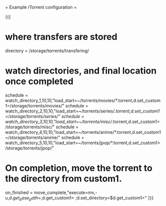 = Example rTorrent configuration =

{{{
# where transfers are stored
directory = /storage/torrents/transfering/

# watch directories, and final location once completed
schedule = watch_directory_1,10,10,"load_start=~/torrents/movies/*.torrent,d.set_custom1=/storage/torrents/movies/"
schedule = watch_directory_2,10,10,"load_start=~/torrents/series/*.torrent,d.set_custom1=/storage/torrents/series/"
schedule = watch_directory_3,10,10,"load_start=~/torrents/misc/*.torrent,d.set_custom1=/storage/torrents/misc/"
schedule = watch_directory_4,10,10,"load_start=~/torrents/anime/*.torrent,d.set_custom1=/storage/torrents/anime/"
schedule = watch_directory_5,10,10,"load_start=~/torrents/jpop/*.torrent,d.set_custom1=/storage/torrents/jpop/"

# On completion, move the torrent to the directory from custom1.
on_finished = move_complete,"execute=mv,-u,$d.get_base_path=,$d.get_custom1= ;d.set_directory=$d.get_custom1="
}}}
